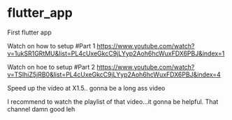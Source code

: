 # flutter_app

First flutter app

Watch on how to setup #Part 1
https://www.youtube.com/watch?v=1ukSR1GRtMU&list=PL4cUxeGkcC9jLYyp2Aoh6hcWuxFDX6PBJ&index=1

Watch on hoe to setup #Part 2
https://www.youtube.com/watch?v=TSIhiZ5jRB0&list=PL4cUxeGkcC9jLYyp2Aoh6hcWuxFDX6PBJ&index=4

Speed up the video at X1.5.. gonna be a long ass video

I recommend to watch the playlist of that video...it gonna be helpful.
That channel damn good leh

